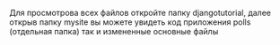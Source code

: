 Для просмотрова всех файлов откройте папку djangotutorial, далее открыв папку mysite вы можете увидеть код приложения polls (отдельная папка) так и измененные основные файлы
